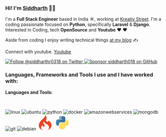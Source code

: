 ### Hi! I'm [Siddharth](https://realprogrammer.in/) 👋🏼

I'm a **Full Stack Engineer** based in India ☀️, working at [Kreativ Street](https://kreativstreet.com/). I'm a coding passionate focused on **Python**, specifically **Laravel** & **Django**. Interested in Coding, tech **OpenSource** and **Youtube** ❤️ ❤️

Aside from coding I enjoy writing technical things [at my blog](https://realprogrammer.in) ✍️

Connect with youtube. [Youtube](https://www.youtube.com/channel/UCVSvNQjV5gwKIP9ZgaXSU1w?view_as=subscriber)

<p>
  <a href="https://twitter.com/intent/follow?screen_name=siddharthr0318">
    <img src="https://user-images.githubusercontent.com/7629661/87821427-202e0280-c870-11ea-9e38-8c7c74856753.png" width="144" alt="Follow @siddharthr0318 on Twitter" title="Follow @siddharthr0318 on Twitter">
  </a>

  <a href="https://github.com/sponsors/siddharth018">
    <img src="https://user-images.githubusercontent.com/7629661/87821425-1f956c00-c870-11ea-9871-a76f99739501.png" width="156" alt="Sponsor siddharth018 on GitHub" title="Sponsor siddharth018 on GitHub">
  </a>
</p>

### Languages, Frameworks and Tools I use and I have worked with:
**Languages and Tools:**

<br />

<p align="left">
  <img src="https://devicons.github.io/devicon/devicon.git/icons/linux/linux-original.svg"  alt="linux" height="50"/>
  <img src="https://devicons.github.io/devicon/devicon.git/icons/ubuntu/ubuntu-plain-wordmark.svg" alt="ubuntu" height="50"/>
  <img src="https://devicons.github.io/devicon/devicon.git/icons/python/python-original-wordmark.svg" alt="python" height="50"/>
  <img src="https://devicons.github.io/devicon/devicon.git/icons/docker/docker-original-wordmark.svg" alt="docker" height="50"/>
  <img src="https://devicons.github.io/devicon/devicon.git/icons/amazonwebservices/amazonwebservices-original-wordmark.svg" alt="amazonwebservices" height="50"/>
  <img src="https://devicons.github.io/devicon/devicon.git/icons/mongodb/mongodb-original-wordmark.svg" alt="mongodb" height="50"/>
  <img src="https://devicons.github.io/devicon/devicon.git/icons/git/git-original-wordmark.svg" alt="git" height="50"/>
  <img src="https://devicons.github.io/devicon/devicon.git/icons/debian/debian-original-wordmark.svg" alt="debian" height="50"/>
  <img src="https://raw.githubusercontent.com/devicons/devicon/40cd6bc89a299dc50ac289f8e3b071d0dff49d9c/icons/codeigniter/codeigniter-plain.svg" alt="debian" height="50"/>
  <img src="https://raw.githubusercontent.com/devicons/devicon/40cd6bc89a299dc50ac289f8e3b071d0dff49d9c/icons/python/python-original.svg" alt="debian" height="50"/>
  </p>

<br />
